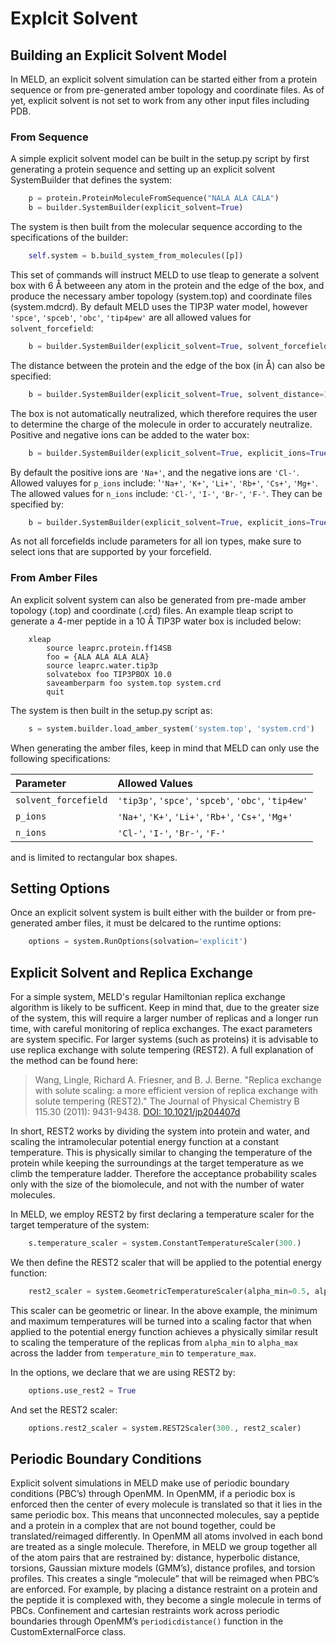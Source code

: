 # Explcit Solvent

## Building an Explicit Solvent Model

In MELD, an explicit solvent simulation can be started either from a protein sequence or from pre-generated amber topology and coordinate files. As of yet, explicit solvent is not set to work from any other input files including PDB.

### From Sequence

A simple explicit solvent model can be built in the setup.py script by first generating a protein sequence and setting up an explicit solvent SystemBuilder that defines the system:
```python    
	p = protein.ProteinMoleculeFromSequence("NALA ALA CALA")        
	b = builder.SystemBuilder(explicit_solvent=True)
```
The system is then built from the molecular sequence according to the specifications of the builder:
```python
	self.system = b.build_system_from_molecules([p])
```
This set of commands will instruct MELD to use tleap to generate a solvent box with 6 &#197; betweeen any atom in the protein and the edge of the box, and produce the necessary amber topology (system.top) and coordinate files (system.mdcrd). By default MELD uses the TIP3P water model, however `'spce'`, `'spceb'`, `'obc'`, `'tip4pew'` are all allowed values for `solvent_forcefield`:
```python       
	b = builder.SystemBuilder(explicit_solvent=True, solvent_forcefield="tip3p")
```
The distance between the protein and the edge of the box (in &#197;) can also be specified:
```python     
	b = builder.SystemBuilder(explicit_solvent=True, solvent_distance=10)
```
The box is not automatically neutralized, which therefore requires the user to determine the charge of the molecule in order to accurately neutralize. Positive and negative ions can be added to the water box:
```python     
	b = builder.SystemBuilder(explicit_solvent=True, explicit_ions=True, p_ioncount=5, n_ioncount=5)
```
By default the positive ions are `'Na+'`, and the negative ions are `'Cl-'`. Allowed valuyes for `p_ions` include: '`'Na+'`, `'K+'`, `'Li+'`, `'Rb+'`, `'Cs+'`, `'Mg+'`. The allowed values for `n_ions` include: `'Cl-'`, `'I-'`, `'Br-'`, `'F-'`. They can be specified by:
```python     
	b = builder.SystemBuilder(explicit_solvent=True, explicit_ions=True, p_ion="K+", p_ioncount=5, n_ion="F-", n_ioncount=5)
```
As not all forcefields include parameters for all ion types, make sure to select ions that are supported by your forcefield.


### From Amber Files

An explicit solvent system can also be generated from pre-made amber topology (.top) and coordinate (.crd) files. An example tleap script to generate a 4-mer peptide in a 10 &#197; TIP3P water box is included below:
```tleap      
	xleap
		source leaprc.protein.ff14SB
		foo = {ALA ALA ALA ALA}
		source leaprc.water.tip3p
		solvatebox foo TIP3PBOX 10.0
		saveamberparm foo system.top system.crd
		quit
```
The system is then built in the setup.py script as:
```python      
	s = system.builder.load_amber_system('system.top', 'system.crd')
```
When generating the amber files, keep in mind that MELD can only use the following specifications:


|Parameter|Allowed Values|
|:---------|:-------------|
|`solvent_forcefield`  |`'tip3p'`, `'spce'`, `'spceb'`, `'obc'`, `'tip4ew'`|
|`p_ions`              |`'Na+'`, `'K+'`, `'Li+'`, `'Rb+'`, `'Cs+'`, `'Mg+'`|
|`n_ions`              |`'Cl-'`, `'I-'`, `'Br-'`, `'F-'`|

and is limited to rectangular box shapes.


## Setting Options

Once an explicit solvent system is built either with the builder or from pre-generated amber files, it must be delcared to the runtime options:
```python      
	options = system.RunOptions(solvation='explicit')
```

## Explicit Solvent and Replica Exchange

For a simple system, MELD's regular Hamiltonian replica exchange algorithm is likely to be sufficent. Keep in mind that, due to the greater size of the system, this will require a larger number of replicas and a longer run time, with careful monitoring of replica exchanges. The exact parameters are system specific. For larger systems (such as proteins) it is advisable to use replica exchange with solute tempering (REST2). A full explanation of the method can be found here:

>Wang, Lingle, Richard A. Friesner, and B. J. Berne. "Replica exchange with solute scaling: a more efficient version of replica exchange with solute tempering (REST2)." The Journal of Physical Chemistry B 115.30 (2011): 9431-9438. [DOI: 10.1021/jp204407d](https://pubs.acs.org/doi/10.1021/jp204407d)

In short, REST2 works by dividing the system into protein and water, and scaling the intramolecular potential energy function at a constant temperature. This is physically similar to changing the temperature of the protein while keeping the surroundings at the target temperature as we climb the temperature ladder. Therefore the acceptance probability scales only with the size of the biomolecule, and not with the number of water molecules.

In MELD, we employ REST2 by first declaring a temperature scaler for the target temperature of the system:
```python      
	s.temperature_scaler = system.ConstantTemperatureScaler(300.)
```
We then define the REST2 scaler that will be applied to the potential energy function:
```python      
	rest2_scaler = system.GeometricTemperatureScaler(alpha_min=0.5, alpha_max=1, temperature_min=300., temperature_max=450.)
```
This scaler can be geometric or linear. In the above example, the minimum and maximum temperatures will be turned into a scaling factor that when applied to the potential energy function achieves a physically similar result to scaling the temperature of the replicas from ``alpha_min`` to ``alpha_max`` across the ladder from ``temperature_min`` to ``temperature_max``.

In the options, we declare that we are using REST2 by:
```python
	options.use_rest2 = True
```
And set the REST2 scaler:
```python      
	options.rest2_scaler = system.REST2Scaler(300., rest2_scaler)
```

## Periodic Boundary Conditions

Explicit solvent simulations in MELD make use of periodic boundary conditions (PBC’s) through OpenMM. In OpenMM, if a periodic box is enforced then the center of every molecule is translated so that it lies in the same periodic box. This means that unconnected molecules, say a peptide and a protein in a complex that are not bound together, could be translated/reimaged differently. In OpenMM all atoms involved in each bond are treated as a single molecule. Therefore, in MELD we group together all of the atom pairs that are restrained by: distance, hyperbolic distance, torsions, Gaussian mixture models (GMM’s), distance profiles, and torsion profiles. This creates a single “molecule” that will be reimaged when PBC’s are enforced. For example, by placing a distance restraint on a protein and the peptide it is complexed with, they become a single molecule in terms of PBCs. Confinement and cartesian restraints work across periodic boundaries through OpenMM’s `periodicdistance()` function in the CustomExternalForce class.

